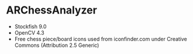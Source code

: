 # ARChessAnalyzer

- Stockfish 9.0
- OpenCV 4.3
- Free chess piece/board icons used from iconfinder.com under Creative Commons (Attribution 2.5 Generic)
